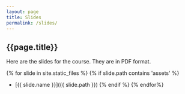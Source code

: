 ```yaml
---
layout: page
title: Slides
permalink: /slides/
---
```


## {{page.title}}

Here are the slides for the course. They are in PDF format.

{% for slide in site.static_files %}
{% if slide.path contains 'assets' %}

- [{{ slide.name }}]({{ slide.path }})
{% endif %}
{% endfor%}
<!-- 
{% assign pdf_files = site.static_files | where: "pdf", true %}
{% for slide in pdf_files %}


- [{{ slide.name }}]({{ slide.path }})

{% endfor %} -->

